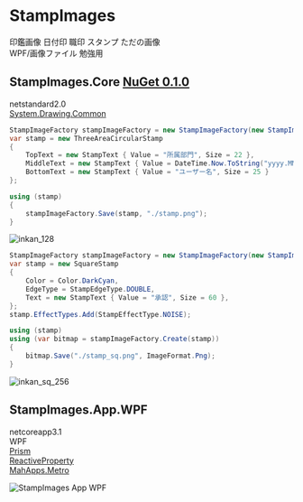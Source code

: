 # StampImages
印鑑画像 日付印 職印 スタンプ ただの画像  
WPF/画像ファイル 勉強用


## StampImages.Core  [NuGet 0.1.0](https://www.nuget.org/packages/StampImages.Core/0.1.0)

netstandard2.0  
[System.Drawing.Common](https://www.nuget.org/packages/System.Drawing.Common/)



```C#
StampImageFactory stampImageFactory = new StampImageFactory(new StampImageFactoryConfig());
var stamp = new ThreeAreaCircularStamp
{
    TopText = new StampText { Value = "所属部門", Size = 22 },
    MiddleText = new StampText { Value = DateTime.Now.ToString("yyyy.MM.dd"), Size = 30 },
    BottomText = new StampText { Value = "ユーザー名", Size = 25 }
};

using (stamp)
{
    stampImageFactory.Save(stamp, "./stamp.png");
}
```
![inkan_128](https://user-images.githubusercontent.com/17096601/123622146-df43b980-d846-11eb-9613-b4641b14fd77.png)


```C#
StampImageFactory stampImageFactory = new StampImageFactory(new StampImageFactoryConfig());
var stamp = new SquareStamp
{
    Color = Color.DarkCyan,
    EdgeType = StampEdgeType.DOUBLE,
    Text = new StampText { Value = "承認", Size = 60 },
};
stamp.EffectTypes.Add(StampEffectType.NOISE);

using (stamp)
using (var bitmap = stampImageFactory.Create(stamp))
{
    bitmap.Save("./stamp_sq.png", ImageFormat.Png);
}
```

![inkan_sq_256](https://user-images.githubusercontent.com/17096601/124340915-b5e2af00-dbf3-11eb-9983-e359d25247f6.png)


## StampImages.App.WPF

netcoreapp3.1  
WPF  
[Prism](https://github.com/PrismLibrary/Prism)  
[ReactiveProperty](https://github.com/runceel/ReactiveProperty)  
[MahApps.Metro](https://github.com/MahApps/MahApps.Metro)  



![StampImages App WPF](https://user-images.githubusercontent.com/17096601/124350613-830adc00-dc30-11eb-9619-f3c16feaa3ab.gif)

<!-- [キャプチャー:ScreenToGif](https://github.com/NickeManarin/ScreenToGif) -->

